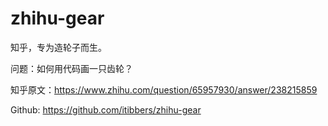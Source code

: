 # zhihu-gear
知乎，专为造轮子而生。

问题：如何用代码画一只齿轮？

知乎原文：https://www.zhihu.com/question/65957930/answer/238215859

Github: https://github.com/itibbers/zhihu-gear

